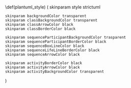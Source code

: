 


\def(plantuml_style)
(
    skinparam style strictuml

    skinparam backgroundColor transparent
    skinparam classBackgroundColor transparent
    skinparam classArrowColor black
    skinparam classBorderColor black

    skinparam sequenceParticipantBackgroundColor trasparent
    skinparam sequenceParticipantBorderColor black
    skinparam sequenceBoxLineColor black
    skinparam sequenceLifeLineBorderColor black
    skinparam sequenceArrowColor black

    skinparam activityBorderColor black
    skinparam activityArrowColor black 
    skinparam activityBackgroundColor transparent
)